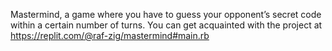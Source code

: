 Mastermind, a game where you have to guess your opponent’s secret code within a certain number of turns.
You can get acquainted with the project at https://replit.com/@raf-zig/mastermind#main.rb

